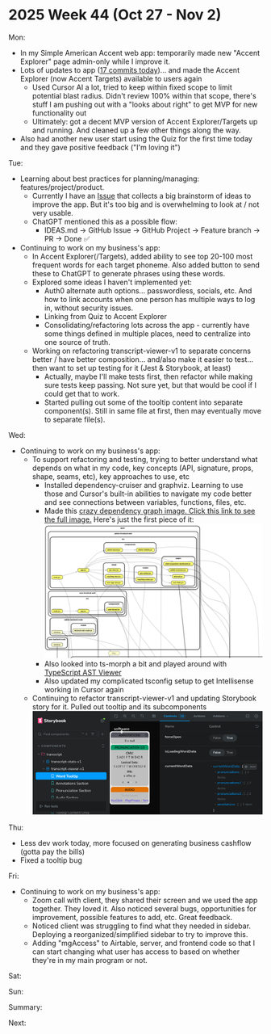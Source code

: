# 2025 Week 44 (Oct 27 - Nov 2)

Mon:
- In my Simple American Accent web app: temporarily made new "Accent Explorer" page admin-only while I improve it.
- Lots of updates to app ([17 commits today](https://github.com/SimpleAmericanAccent/saa-app-web/commits/main/?since=2025-10-27&until=2025-10-27))... and made the Accent Explorer (now Accent Targets) available to users again
  - Used Cursor AI a lot, tried to keep within fixed scope to limit potential blast radius. Didn't review 100% within that scope, there's stuff I am pushing out with a "looks about right" to get MVP for new functionality out
  - Ultimately: got a decent MVP version of Accent Explorer/Targets up and running. And cleaned up a few other things along the way.
- Also had another new user start using the Quiz for the first time today and they gave positive feedback ("I'm loving it")

Tue:
- Learning about best practices for planning/managing: features/project/product. 
  - Currently I have an [Issue](https://github.com/SimpleAmericanAccent/saa-app-web/issues/117) that collects a big brainstorm of ideas to improve the app. But it's too big and is overwhelming to look at / not very usable. 
  - ChatGPT mentioned this as a possible flow:
    - IDEAS.md → GitHub Issue → GitHub Project → Feature branch → PR → Done ✅
- Continuing to work on my business's app:
  - In Accent Explorer(/Targets), added ability to see top 20-100 most frequent words for each target phoneme. Also added button to send these to ChatGPT to generate phrases using these words.
  - Explored some ideas I haven't implemented yet:
    - Auth0 alternate auth options... passwordless, socials, etc. And how to link accounts when one person has multiple ways to log in, without security issues.
    - Linking from Quiz to Accent Explorer
    - Consolidating/refactoring lots across the app - currently have some things defined in multiple places, need to centralize into one source of truth.
  - Working on refactoring transcript-viewer-v1 to separate concerns better / have better composition... and/also make it easier to test... then want to set up testing for it (Jest & Storybook, at least)
    - Actually, maybe I'll make tests first, then refactor while making sure tests keep passing. Not sure yet, but that would be cool if I could get that to work.
    - Started pulling out some of the tooltip content into separate component(s). Still in same file at first, then may eventually move to separate file(s).
  
Wed:
- Continuing to work on my business's app:
  - To support refactoring and testing, trying to better understand what depends on what in my code, key concepts (API, signature, props, shape, seams, etc), key approaches to use, etc
    - Installed dependency-cruiser and graphviz. Learning to use those and Cursor's built-in abilities to navigate my code better and see connections between variables, functions, files, etc.
    - Made this <a href="images/dependency-graph.svg">crazy dependency graph image. Click this link to see the full image.</a> Here's just the first piece of it:<br /><img src="images/dependency-graph-cropped.png">
    - Also looked into ts-morph a bit and played around with [TypeScript AST Viewer](https://ts-ast-viewer.com/)
    - Also updated my complicated tsconfig setup to get Intellisense working in Cursor again
  - Continuing to refactor transcript-viewer-v1 and updating Storybook story for it. Pulled out tooltip and its subcomponents <br /><img src="images/storybook-transcript-tooltip.png">

Thu:
  - Less dev work today, more focused on generating business cashflow (gotta pay the bills)
  - Fixed a tooltip bug

Fri:
  - Continuing to work on my business's app:
    - Zoom call with client, they shared their screen and we used the app together. They loved it. Also noticed several bugs, opportunities for improvement, possible features to add, etc. Great feedback.
    - Noticed client was struggling to find what they needed in sidebar. Deploying a reorganized/simplified sidebar to try to improve this.
    - Adding "mgAccess" to Airtable, server, and frontend code so that I can start changing what user has access to based on whether they're in my main program or not.

Sat:

Sun:

Summary:

Next:
